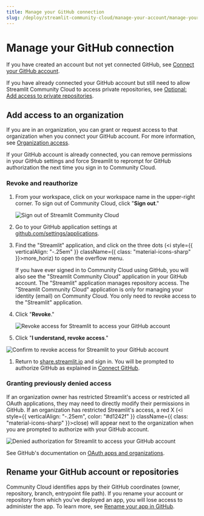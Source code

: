 ```yaml
---
title: Manage your GitHub connection
slug: /deploy/streamlit-community-cloud/manage-your-account/manage-your-github-connection
---
```


# Manage your GitHub connection

If you have created an account but not yet connected GitHub, see [Connect your GitHub account](/deploy/streamlit-community-cloud/get-started/connect-your-github-account).

If you have already connected your GitHub account but still need to allow Streamlit Community Cloud to access private repositories, see [Optional: Add access to private repositories](/deploy/streamlit-community-cloud/get-started/connect-your-github-account#optional-add-access-to-private-repositories).

## Add access to an organization

If you are in an organization, you can grant or request access to that organization when you connect your GitHub account. For more information, see [Organization access](/deploy/streamlit-community-cloud/get-started/connect-your-github-account#organization-access).

If your GitHub account is already connected, you can remove permissions in your GitHub settings and force Streamlit to reprompt for GitHub authorization the next time you sign in to Community Cloud.

### Revoke and reauthorize

1. From your workspace, click on your workspace name in the upper-right corner. To sign out of Community Cloud, click "**Sign out**."

   ![Sign out of Streamlit Community Cloud](/images/streamlit-community-cloud/account-sign-out.png)

1. Go to your GitHub application settings at <a href="https://github.com/settings/applications" target="_blank">github.com/settings/applications</a>.
1. Find the "Streamlit" application, and click on the three dots (<i style={{ verticalAlign: "-.25em" }} className={{ class: "material-icons-sharp" }}>more_horiz</i>) to open the overflow menu.

   If you have ever signed in to Community Cloud using GitHub, you will also see the "Streamlit Community Cloud" application in your GitHub account. The "Streamlit" application manages repository access. The "Streamlit Community Cloud" application is only for managing your identity (email) on Community Cloud. You only need to revoke access to the "Streamlit" application.

1. Click "**Revoke**."

   <div style={{ maxWidth: '75%', margin: 'auto' }}>
   <Image src="/images/streamlit-community-cloud/GitHub-revoke.png" alt="Revoke access for Streamlit to access your GitHub account" width={1736} height={908} />
   </div>

1. Click "**I understand, revoke access**."

  <div style={{ maxWidth: '50%', margin: 'auto' }}>
  <Image src="/images/streamlit-community-cloud/GitHub-revoke-confirm.png" alt="Confirm to revoke access for Streamlit to your GitHub account" width={864} height={354} />
  </div>

1. Return to <a href="https://share.streamlit.io" target="_blank">share.streamlit.io</a> and sign in. You will be prompted to authorize GitHub as explained in [Connect GitHub](/deploy/streamlit-community-cloud/get-started/connect-your-github-account#organization-access).

### Granting previously denied access

If an organization owner has restricted Streamlit's access or restricted all OAuth applications, they may need to directly modify their permissions in GitHub. If an organization has restricted Streamlit's access, a red X (<i style={{ verticalAlign: "-.25em", color: "#d1242f" }} className={{ class: "material-icons-sharp" }}>close</i>) will appear next to the organization when you are prompted to authorize with your GitHub account.

<div style={{ maxWidth: '60%', margin: 'auto' }}>
<Image src="/images/streamlit-community-cloud/GitHub-auth-denied-XL.png" alt="Denied authorization for Streamlit to access your GitHub account" width={1238} height={254} />
</div>

See GitHub's documentation on <a href="https://docs.github.com/en/apps/oauth-apps/using-oauth-apps/authorizing-oauth-apps#oauth-apps-and-organizations" target="_blank">OAuth apps and organizations</a>.

## Rename your GitHub account or repositories

Community Cloud identifies apps by their GitHub coordinates (owner, repository, branch, entrypoint file path). If you rename your account or repository from which you've deployed an app, you will lose access to administer the app. To learn more, see [Rename your app in GitHub](/deploy/streamlit-community-cloud/manage-your-app/rename-your-app).
